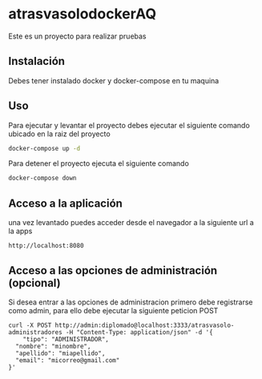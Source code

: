 # atrasvasolodockerAQ
Este es un proyecto para realizar pruebas

## Instalación
Debes tener instalado docker y docker-compose en tu maquina

## Uso
Para ejecutar y levantar el proyecto debes ejecutar el siguiente comando ubicado en la raiz del proyecto
```bash 
docker-compose up -d
```
Para detener el proyecto ejecuta el siguiente comando
```bash
docker-compose down
```


## Acceso a la aplicación
una vez levantado puedes acceder desde el navegador a la siguiente url a la apps
```
http://localhost:8080
```



## Acceso a las opciones de administración (opcional)
Si desea entrar a las opciones de administracion primero debe registrarse como admin, para ello debe ejecutar la siguiente peticion POST
```
curl -X POST http://admin:diplomado@localhost:3333/atrasvasolo-administradores -H "Content-Type: application/json" -d '{
    "tipo": "ADMINISTRADOR",
  "nombre": "minombre",
  "apellido": "miapellido",
  "email": "micorreo@gmail.com"
}'
```



